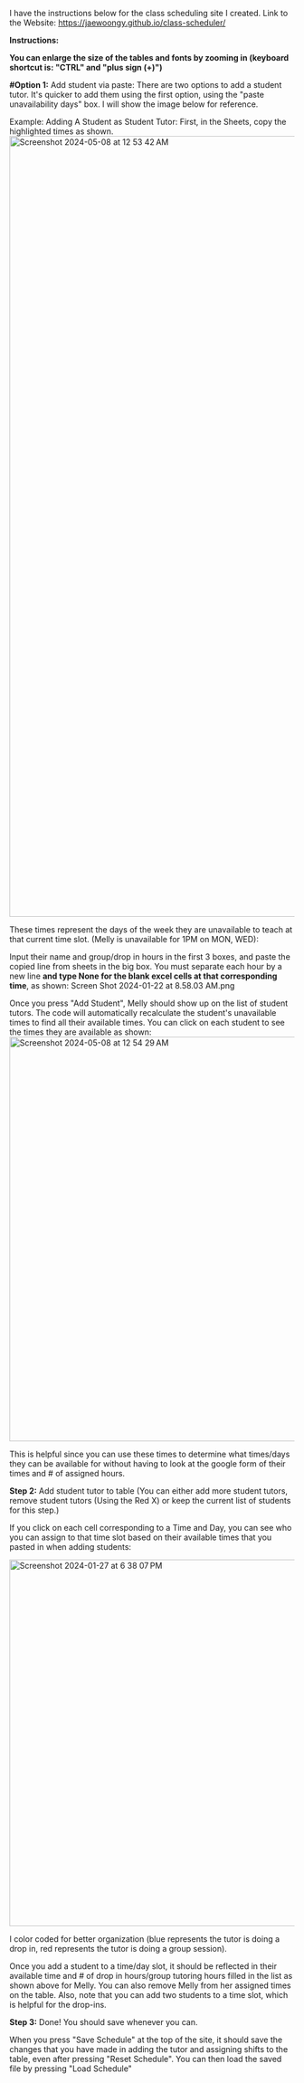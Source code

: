 I have the instructions below for the class scheduling site I created.
Link to the Website: https://jaewoongy.github.io/class-scheduler/

**Instructions:**

**You can enlarge the size of the tables and fonts by zooming in (keyboard shortcut is: "CTRL" and "plus sign (+)")**

**#Option 1:**
Add student via paste: 
There are two options to add a student tutor. It's quicker to add them using the first option, using the "paste unavailability days" box. I will show the image below for reference.

Example:
Adding A Student as Student Tutor:
First, in the Sheets, copy the highlighted times as shown. 
<img width="1380" alt="Screenshot 2024-05-08 at 12 53 42 AM" src="https://github.com/jaewoongy/class-scheduler/assets/56903210/7e9b68c0-8a65-4526-b863-05f0a91f756a">

These times represent the days of the week they are unavailable to teach at that current time slot. (Melly is unavailable for 1PM on MON, WED):

Input their name and group/drop in hours in the first 3 boxes, and paste the copied line from sheets in the big box. You must separate each hour by a new line **and type None for the blank excel cells at that corresponding time**, as shown:
Screen Shot 2024-01-22 at 8.58.03 AM.png

Once you press "Add Student", Melly should show up on the list of student tutors. The code will automatically recalculate the student's unavailable times to find all their available times. You can click on each student to see the times they are available as shown:
<img width="715" alt="Screenshot 2024-05-08 at 12 54 29 AM" src="https://github.com/jaewoongy/class-scheduler/assets/56903210/06442959-61c7-4644-b409-1f5055321df3">

This is helpful since you can use these times to determine what times/days they can be available for without having to look at the google form of their times and # of assigned hours.



**Step 2:** Add student tutor to table (You can either add more student tutors, remove student tutors (Using the Red X) or keep the current list of students for this step.)

If you click on each cell corresponding to a Time and Day, you can see who you can assign to that time slot based on their available times that you pasted in when adding students:

<img width="648" alt="Screenshot 2024-01-27 at 6 38 07 PM" src="https://github.com/jaewoongy/class-scheduler/assets/56903210/041b3fb0-395f-4089-a181-69c899e7b5b9">

I color coded for better organization (blue represents the tutor is doing a drop in, red represents the tutor is doing a group session).

Once you add a student to a time/day slot, it should be reflected in their available time and # of drop in hours/group tutoring hours filled in the list as shown above for Melly. You can also remove Melly from her assigned times on the table. Also, note that you can add two students to a time slot, which is helpful for the drop-ins.


**Step 3:** Done! You should save whenever you can.

When you press "Save Schedule" at the top of the site, it should save the changes that you have made in adding the tutor and assigning shifts to the table, even after pressing "Reset Schedule". You can then load the saved file by pressing "Load Schedule"
